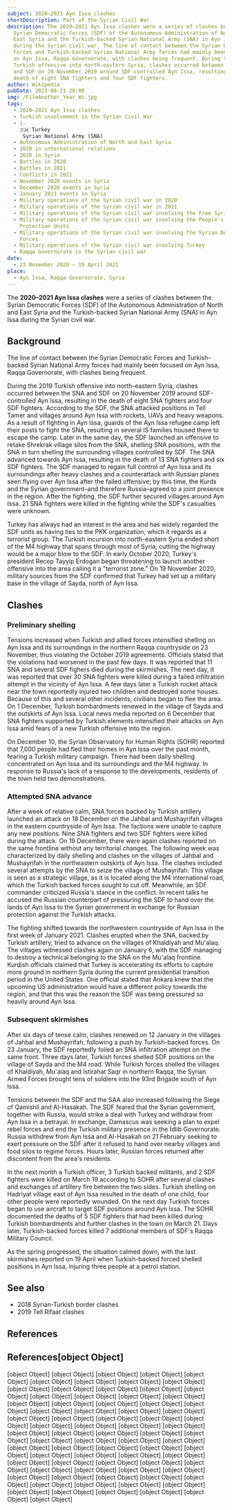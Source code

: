 ```yaml
---
subject: 2020–2021 Ayn Issa clashes
shortDescription: Part of the Syrian Civil War
description: The 2020–2021 Ayn Issa clashes were a series of clashes between the
  Syrian Democratic Forces (SDF) of the Autonomous Administration of North and
  East Syria and the Turkish-backed Syrian National Army (SNA) in Ayn Issa
  during the Syrian civil war. The line of contact between the Syrian Democratic
  Forces and Turkish-backed Syrian National Army forces had mainly been focused
  on Ayn Issa, Raqqa Governorate, with clashes being frequent. During the 2019
  Turkish offensive into north-eastern Syria, clashes occurred between the SNA
  and SDF on 20 November 2019 around SDF-controlled Ayn Issa, resulting in the
  death of eight SNA fighters and four SDF fighters.
author: Wikipedia
pubDate: 2023-08-21 20:08
img: /FileAnother_Year_Wi.jpg
tags:
  - 2020–2021 Ayn Issa clashes
  - Turkish involvement in the Syrian Civil War
  - |-
    🇹🇷 Turkey
     Syrian National Army (SNA)
  - Autonomous Administration of North and East Syria
  - 2020 in international relations
  - 2020 in Syria
  - Battles in 2020
  - Battles in 2021
  - Conflicts in 2021
  - November 2020 events in Syria
  - December 2020 events in Syria
  - January 2021 events in Syria
  - Military operations of the Syrian civil war in 2020
  - Military operations of the Syrian civil war in 2021
  - Military operations of the Syrian civil war involving the Free Syrian Army
  - Military operations of the Syrian civil war involving the People's
    Protection Units
  - Military operations of the Syrian civil war involving the Syrian Democratic
    Forces
  - Military operations of the Syrian civil war involving Turkey
  - Raqqa Governorate in the Syrian civil war
date:
  - 23 November 2020 – 19 April 2021
place:
  - Ayn Issa, Raqqa Governorate, Syria
---
```


The **2020–2021 Ayn Issa clashes** were a series of clashes between the Syrian Democratic Forces (SDF) of the Autonomous Administration of North and East Syria and the Turkish-backed Syrian National Army (SNA) in Ayn Issa during the Syrian civil war.

## Background
The line of contact between the Syrian Democratic Forces and Turkish-backed Syrian National Army forces had mainly been focused on Ayn Issa, Raqqa Governorate, with clashes being frequent.

During the 2019 Turkish offensive into north-eastern Syria, clashes occurred between the SNA and SDF on 20 November 2019 around SDF-controlled Ayn Issa, resulting in the death of eight SNA fighters and four SDF fighters. According to the SDF, the SNA attacked positions in Tell Tamer and villages around Ayn Issa with rockets, UAVs and heavy weapons. As a result of fighting in Ayn Issa, guards of the Ayn Issa refugee camp left their posts to fight the SNA, resulting in several IS families housed there to escape the camp. Later in the same day, the SDF launched an offensive to retake Shrekrak village silos from the SNA, shelling SNA positions, with the SNA in turn shelling the surrounding villages controlled by SDF. The SNA advanced towards Ayn Issa, resulting in the death of 13 SNA fighters and six SDF fighters. The SDF managed to regain full control of Ayn Issa and its surroundings after heavy clashes and a counterattack with Russian planes seen flying over Ayn Issa after the failed offensive; by this time, the Kurds and the Syrian government–and therefore Russia–agreed to a joint presence in the region. After the fighting, the SDF further secured villages around Ayn Issa. 21 SNA fighters were killed in the fighting while the SDF's casualties were unknown.

Turkey has always had an interest in the area and has widely regarded the SDF units as having ties to the PKK organization, which it regards as a terrorist group. The Turkish incursion into north-eastern Syria ended short of the M4 highway that spans through most of Syria; cutting the highway would be a major blow to the SDF. In early October 2020, Turkey's president Recep Tayyip Erdogan began threatening to launch another offensive into the area calling it a "terrorist zone." On 19 November 2020, military sources from the SDF confirmed that Turkey had set up a military base in the village of Sayda, north of Ayn Issa.

## Clashes


### Preliminary shelling
Tensions increased when Turkish and allied forces intensified shelling on Ayn Issa and its surroundings in the northern Raqqa countryside on 23 November, thus violating the October 2019 agreements. Officials stated that the violations had worsened in the past few days. It was reported that 11 SNA and several SDF fighers died during the skirmishes. The next day, it was reported that over 30 SNA fighters were killed during a failed infiltration attempt in the vicinity of Ayn Issa. A few days later a Turkish rocket attack near the town reportedly injured two children and destroyed some houses. Because of this and several other incidents, civilians began to flee the area. On 1 December, Turkish bombardments renewed in the village of Sayda and the outskirts of Ayn Issa. Local news media reported on 6 December that SNA fighters supported by Turkish elements intensified their attacks on Ayn Issa amid fears of a new Turkish offensive into the region.

On December 10, the Syrian Observatory for Human Rights (SOHR) reported that 7,000 people had fled their homes in Ayn Issa over the past month, fearing a Turkish military campaign. There had been daily shelling concentrated on Ayn Issa and its surroundings and the M4 highway. In response to Russia's lack of a response to the developments, residents of the town held two demonstrations.

### Attempted SNA advance
After a week of relative calm, SNA forces backed by Turkish artillery launched an attack on 18 December on the Jahbal and Mushayrifah villages in the eastern countryside of Ayn Issa. The factions were unable to capture any new positions. Nine SNA fighters and two SDF fighters were killed during the attack. On 19 December, there were again clashes reported on the same frontline without any territorial changes. The following week was characterized by daily shelling and clashes on the villages of Jahbal and Mushayrifah in the northeastern outskirts of Ayn Issa. The clashes included several attempts by the SNA to seize the village of Mushayrifah. This village is seen as a strategic village, as it is located along the M4 international road, which the Turkish backed forces sought to cut off. Meanwhile, an SDF commander criticized Russia's stance in the conflict. In recent talks he accused the Russian counterpart of pressuring the SDF to hand over the lands of Ayn Issa to the Syrian government in exchange for Russian protection against the Turkish attacks.

The fighting shifted towards the northwestern countryside of Ayn Issa in the first week of January 2021. Clashes erupted when the SNA, backed by Turkish artillery, tried to advance on the villages of Khaldiyah and Mu'alaq. The villages witnessed clashes again on January 6, with the SDF managing to destroy a technical belonging to the SNA on the Mu'alaq frontline. Kurdish officials claimed that Turkey is accelerating its efforts to capture more ground in northern Syria during the current presidential transition period in the United States. One official stated that Ankara knew that the upcoming US administration would have a different policy towards the region, and that this was the reason the SDF was being pressured so heavily around Ayn Issa.

### Subsequent skirmishes
After six days of tense calm, clashes renewed on 12 January in the villages of Jahbal and Mushayrifah, following a push by Turkish-backed forces. On 23 January, the SDF reportedly foiled an SNA infiltration attempt on the same front. Three days later, Turkish forces shelled SDF positions on the village of Sayda and the M4 road. While Turkish forces shelled the villages of Khaldiyah, Mu'alaq and Istirahat Saqr in northern Raqqa, the Syrian Armed Forces brought tens of soldiers into the 93rd Brigade south of Ayn Issa.

Tensions between the SDF and the SAA also increased following the Siege of Qamishli and Al-Hasakah. The SDF feared that the Syrian government, together with Russia, would strike a deal with Turkey and withdraw from Ayn Issa in a betrayal. In exchange, Damascus was seeking a plan to expel rebel forces and end the Turkish military presence in the Idlib Governorate. Russia withdrew from Ayn Issa and Al-Hasakah on 21 February seeking to exert pressure on the SDF after it refused to hand over nearby villages and food silos to regime forces. Hours later, Russian forces returned after discontent from the area's residents.

In the next month a Turkish officer, 3 Turkish backed militants, and 2 SDF fighters were killed on March 19 according to SOHR after several clashes and exchanges of artillery fire between the two sides. Turkish shelling on Hadriyat village east of Ayn Issa resulted in the death of one child, four other people were reportedly wounded. On the next day Turkish forces began to use aircraft to target SDF positions around Ayn Issa. The SOHR documented the deaths of 5 SDF fighters that had been killed during Turkish bombardments and further clashes in the town on March 21. Days later, Turkish-backed forces killed 7 additional members of SDF's Raqqa Military Council.

As the spring progressed, the situation calmed down, with the last skirmishes reported on 19 April when Turkish-backed forced shelled positions in Ayn Issa, injuring three people at a petrol station.

## See also
 * 2018 Syrian-Turkish border clashes
 * 2019 Tell Rifaat clashes


## References
## References[object Object]
[object Object]
[object Object]
[object Object]
[object Object]
[object Object]
[object Object]
[object Object]
[object Object]
[object Object]
[object Object]
[object Object]
[object Object]
[object Object]
[object Object]
[object Object]
[object Object]
[object Object]
[object Object]
[object Object]
[object Object]
[object Object]
[object Object]
[object Object]
[object Object]
[object Object]
[object Object]
[object Object]
[object Object]
[object Object]
[object Object]
[object Object]
[object Object]
[object Object]
[object Object]
[object Object]
[object Object]
[object Object]
[object Object]
[object Object]
[object Object]
[object Object]
[object Object]
[object Object]
[object Object]
[object Object]
[object Object]
[object Object]
[object Object]
[object Object]
[object Object]
[object Object]
[object Object]
[object Object]
[object Object]
[object Object]
[object Object]
[object Object]
[object Object]
[object Object]
[object Object]
[object Object]
[object Object]
[object Object]
[object Object]
[object Object]
[object Object]
[object Object]
[object Object]
[object Object]
[object Object]
[object Object]
[object Object]
[object Object]
[object Object]
[object Object]
[object Object]
[object Object]
[object Object]